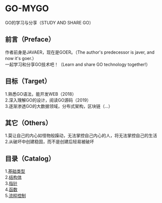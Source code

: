 # GO-MYGO
GO的学习与分享（STUDY AND SHARE GO）</br>
## 前言（Preface）
作者前身是JAVAER，现在是GOER。（The author's predecessor is javer, and now it's goer.）</br>
一起学习和分享GO技术吧！（Learn and share GO technology together!）</br>
## 目标（Target）
1.熟悉GO语法，能开发WEB（2018）</br>
2.深入理解GO的设计，阅读GO源码（2019）</br>
3.逐渐渗透GO的大数据领域，分布式架构，区块链（...）</br>
## 其它（Others）
1.莫让自己的内心如怪物般躁动，无法掌控自己内心的人，将无法掌控自己的生活</br>
2.从破坏中创建稳固，而不是创建后轻易被破坏</br>
## 目录（Catalog）
1.[基础类型](base-type)</br>
2.[结构体](struct)</br>
3.[指针](pointer)</br>
4.[函数](func)</br>
5.[流程控制](control)</br>
